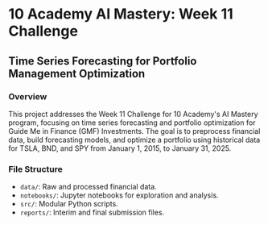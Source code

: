 # 10 Academy AI Mastery: Week 11 Challenge
## Time Series Forecasting for Portfolio Management Optimization

### Overview
This project addresses the Week 11 Challenge for 10 Academy's AI Mastery program, focusing on time series forecasting and portfolio optimization for Guide Me in Finance (GMF) Investments. The goal is to preprocess financial data, build forecasting models, and optimize a portfolio using historical data for TSLA, BND, and SPY from January 1, 2015, to January 31, 2025.

### File Structure
- `data/`: Raw and processed financial data.
- `notebooks/`: Jupyter notebooks for exploration and analysis.
- `src/`: Modular Python scripts.
- `reports/`: Interim and final submission files.

